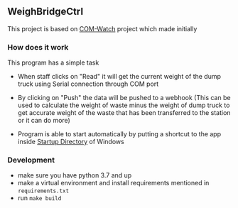 ## WeighBridgeCtrl
This project is based on [COM-Watch](https://git.cubable.date/Stuff/COM-Watch) project which made initially

### How does it work
This program has a simple task
- When staff clicks on "Read" it will get the current weight of the dump truck using Serial connection through COM port

- By clicking on "Push" the data will be pushed to a webhook (This can be used to calculate the weight of waste minus the weight of dump truck to get accurate weight of the waste that has been transferred to the station or it can do more)

- Program is able to start automatically by putting a shortcut to the app inside [Startup Directory](https://support.microsoft.com/en-us/windows/add-an-app-to-run-automatically-at-startup-in-windows-10-150da165-dcd9-7230-517b-cf3c295d89dd) of Windows

### Development
- make sure you have python 3.7 and up
- make a virtual environment and install requirements mentioned in `requirements.txt`
- run `make build`